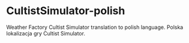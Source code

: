 # CultistSimulator-polish
Weather Factory Cultist Simulator translation to polish language. Polska lokalizacja gry Cultist Simulator.
